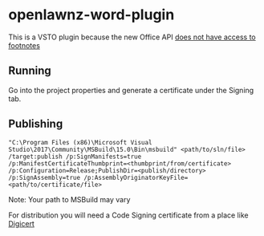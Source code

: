 # openlawnz-word-plugin

This is a VSTO plugin because the new Office API [does not have access to footnotes](https://officespdev.uservoice.com/forums/224641-feature-requests-and-feedback/suggestions/33088741-support-for-search-api-in-headnotes-and-footnotes)

## Running

Go into the project properties and generate a certificate under the Signing tab.

## Publishing

```
"C:\Program Files (x86)\Microsoft Visual Studio\2017\Community\MSBuild\15.0\Bin\msbuild" <path/to/sln/file> /target:publish /p:SignManifests=true /p:ManifestCertificateThumbprint=<thumbprint/from/certificate> /p:Configuration=Release;PublishDir=<publish/directory> /p:SignAssembly=true /p:AssemblyOriginatorKeyFile=<path/to/certificate/file>
```

Note: Your path to MSBuild may vary

For distribution you will need a Code Signing certificate from a place like [Digicert](https://www.digicert.com/code-signing/microsoft-authenticode.htm)
